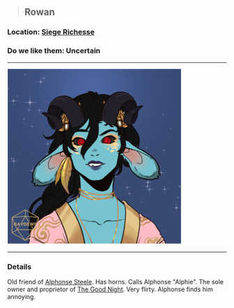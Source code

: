 >## Rowan

### Location: [Siege Richesse](../../Locations/Siege%20Richesse.md)

### Do we like them: Uncertain

***

![roland_human](../../../Templates/images/npc-rowan.png "rowan")

***

### Details

Old friend of [Alphonse Steele](../PCs/Alphonse%20Steele.md). Has horns. Calls Alphonse "Alphie". The sole owner and proprietor of [The Good Night](../../Locations/Siege%20Richesse.md#The%20Good%20Night). Very flirty. Alphonse finds him annoying. 